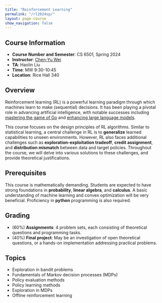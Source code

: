 ```yaml
---
title: "Reinforcement Learning"
permalink: "/rl2024sp/"
layout: page-course
show_navigation: false
---
```


## Course Information
- **Course Number and Semester**: CS 6501, Spring 2024  
- **Instructor**: [Chen-Yu Wei](https://bahh723.github.io/)  
- **TA**: Haolin Liu  
- **Time**: MW 9:30-10:45  
- **Location**: Rice Hall 340  

## Overview  
Reinforcement learning (RL) is a powerful learning paradigm through which machines learn to make (sequential) decisions. It has been playing a pivotal role in advancing artificial intelligence, with notable successes including <a href="https://www.nature.com/articles/nature16961" target="_blank">mastering the game of Go</a> and <a href="https://openai.com/research/learning-from-human-preferences" target="_blank">enhancing large language models</a>.  

This course focuses on the design principles of RL algorithms. Similar to statistical learning, a central challenge in RL is to **generalize** learned capabilities to unseen environments.  However, RL also faces additional challenges such as **exploration-exploitation tradeoff**, **credit assignment**, and **distribution mismatch** between data and target policies. Throughout the course, we will delve into various solutions to these challenges, and provide theoretical justifications.  

## Prerequisites  
This course is mathematically demanding. Students are expected to have strong foundations in **probability**, **linear algebra**, and **calculus**. A basic understanding of machine learning and convex optimization will be very beneficial. Proficiency in **python** programming is also required. 

## Grading
- (60%) **Assignments**: 4 problem sets, each consisting of theoretical questions and programming tasks.   
- (40%) **Final project**: May be an investigation of open theoretical questions, or a hands-on implementation addressing practical problems.   

## Topics
- Exploration in bandit problems  
- Fundamentals of Markov decision processes (MDPs)  
- Policy evaluation methods  
- Policy learning methods  
- Exploration in MDPs  
- Offline reinforcement learning  


